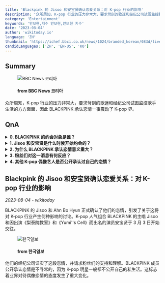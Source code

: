 ```yaml
---
title: 'Blackpink 的 Jisoo 和安宝贤确认恋爱关系：对 K-pop 行业的影响'
description: '众所周知，K-pop 行业的压力非常大，要求苛刻的歌迷和经纪公司试图监控歌手生活的方方面面，因此 BLACKPINK 承认恋情一事震动了 K-pop 界。'
category: 'Entertainment'
keywords: '안보현,지수 안보현,안보현 지수'
date: '2023-08-04'
author: 'wikitoday.io'
language: 'ZH'
thumbnail: 'https://ichef.bbci.co.uk/news/1024/branded_korean/083d/live/213f4c70-326b-11ee-9edf-f5e2f1f9bf2a.jpg'
candidLanguages: ['ZH', 'EN-US', 'KO']
---
```


## Summary



<figure>
    <img src="https://ichef.bbci.co.uk/news/1024/branded_korean/083d/live/213f4c70-326b-11ee-9edf-f5e2f1f9bf2a.jpg" alt="BBC News 코리아" />
    <figcaption>
        <h4> from BBC News 코리아</h4>
    </figcaption>
</figure>


众所周知，K-pop 行业的压力非常大，要求苛刻的歌迷和经纪公司试图监控歌手生活的方方面面，因此 BLACKPINK 承认恋情一事震动了 K-pop 界。


## QnA

    
<details>
        <summary><b>0. BLACKPINK 的约会对象是谁？</b></summary>
        BLACKPINK 的主唱 Jisoo 正在与因出演《梨泰院教室》和《Yumi''s Cell》而出名的演员安宝贤约会。
    </details>
    
<details>
        <summary><b>1. Jisoo 和安宝贤是什么时候开始约会的？</b></summary>
        Jisoo 和安宝贤于 3 月 3 日开始约会。
    </details>
    
<details>
        <summary><b>2. 为什么 BLACKPINK 承认恋情意义重大？</b></summary>
        众所周知，K-pop 行业对偶像施加压力，要求他们保持私生活隐私。Jisoo 这次公开承认恋情是不寻常的，标志着业界对偶像恋情态度的转变。
    </details>
    
<details>
        <summary><b>3. 粉丝们对这一消息有何反应？</b></summary>
        粉丝们对这一消息普遍反应积极，对 Jisoo 和安宝贤表示支持和祝贺。
    </details>
    
<details>
        <summary><b>4. 其他 K-pop 偶像艺人是否公开承认过自己的恋情？</b></summary>
        虽然近年来有一些其他流行 K-pop 团体的成员公开承认了恋情，但 K-pop 明星讨论自己私生活的情况仍然很少见。
    </details>
    


## Blackpink 的 Jisoo 和安宝贤确认恋爱关系：对 K-pop 行业的影响

_2023-08-04 - wikitoday_

BLACKPINK 的 Jisoo 和 Ahn Bo Hyun 正式确认了他们的恋情，引发了关于这将对 K-pop 行业产生何种影响的讨论。K-pop 人气组合 BLACKPINK 的主唱 Jisoo 和因出演《梨泰院教室》和《Yumi''s Cell》而出名的演员安宝贤于 3 月 3 日开始交往。


<figure>
    <img src="https://newsimg-hams.hankookilbo.com/2023/08/04/35a04e0d-5e72-444d-8d3b-64784d69ccda.jpg?t=20230804150610" alt="한국일보" />
    <figcaption>
        <h4> from 한국일보</h4>
    </figcaption>
</figure>


他们的经纪公司证实了这段恋情，并请求粉丝们的支持和理解。BLACKPINK 成员公开承认恋情是不寻常的，因为 K-pop 明星一般都不公开自己的私生活。这标志着业界对待偶像恋情的态度发生了重大变化。
